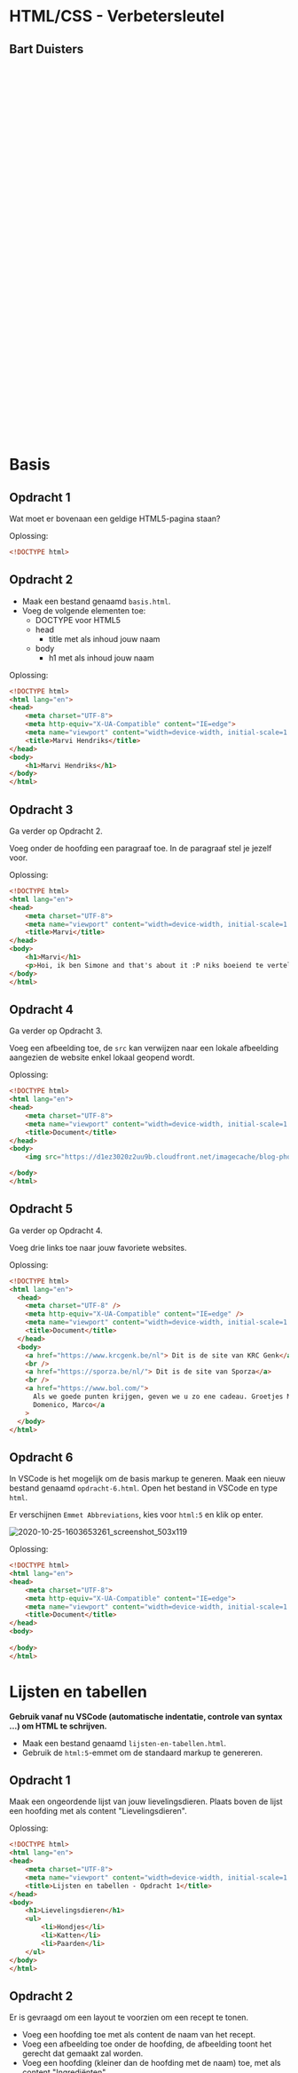 <br/>
<br/>
<br/>
<br/>
<br/>
<br/>
<br/>
<br/>
<br/>
<br/>
<br/>

# HTML/CSS - Verbetersleutel

## Bart Duisters

<br/>
<br/>
<br/>
<br/>
<br/>
<br/>
<br/>
<br/>
<br/>
<br/>
<br/>
<br/>
<br/>
<br/>
<br/>
<br/>
<br/>
<br/>
<br/>
<br/>
<br/>
<br/>
<br/>
<br/>
<br/>
<br/>
<br/>
<br/>
<br/>
<br/>
<br/>
<br/>
<br/>
<br/>
<br/>
<br/>
<br/>
<br/>
<br/>

# Basis

## Opdracht 1

Wat moet er bovenaan een geldige HTML5-pagina staan?

Oplossing:
```html
<!DOCTYPE html>
```

## Opdracht 2

- Maak een bestand genaamd `basis.html`.
- Voeg de volgende elementen toe:
  - DOCTYPE voor HTML5
  - head
    - title met als inhoud jouw naam
  - body
    - h1 met als inhoud jouw naam

Oplossing:

```html
<!DOCTYPE html>
<html lang="en">
<head>
    <meta charset="UTF-8">
    <meta http-equiv="X-UA-Compatible" content="IE=edge">
    <meta name="viewport" content="width=device-width, initial-scale=1.0">
    <title>Marvi Hendriks</title>
</head>
<body>
    <h1>Marvi Hendriks</h1>
</body>
</html>
```

## Opdracht 3

Ga verder op Opdracht 2.

Voeg onder de hoofding een paragraaf toe. In de paragraaf stel je jezelf voor.

Oplossing:

```html
<!DOCTYPE html>
<html lang="en">
<head>
    <meta charset="UTF-8">
    <meta name="viewport" content="width=device-width, initial-scale=1.0">
    <title>Marvi</title>
</head>
<body>
    <h1>Marvi</h1>
    <p>Hoi, ik ben Simone and that's about it :P niks boeiend te vertellen</p>
</body>
</html>
```

## Opdracht 4

Ga verder op Opdracht 3.

Voeg een afbeelding toe, de `src` kan verwijzen naar een lokale afbeelding
aangezien de website enkel lokaal geopend wordt.

Oplossing:

```html
<!DOCTYPE html>
<html lang="en">
<head>
    <meta charset="UTF-8">
    <meta name="viewport" content="width=device-width, initial-scale=1.0">
    <title>Document</title>
</head>
<body>
    <img src="https://d1ez3020z2uu9b.cloudfront.net/imagecache/blog-photos/17120_Fill_670_0.png"/>

</body>
</html>
```

## Opdracht 5

Ga verder op Opdracht 4.

Voeg drie links toe naar jouw favoriete websites.

Oplossing:

```html
<!DOCTYPE html>
<html lang="en">
  <head>
    <meta charset="UTF-8" />
    <meta http-equiv="X-UA-Compatible" content="IE=edge" />
    <meta name="viewport" content="width=device-width, initial-scale=1.0" />
    <title>Document</title>
  </head>
  <body>
    <a href="https://www.krcgenk.be/nl"> Dit is de site van KRC Genk</a>
    <br />
    <a href="https://sporza.be/nl/"> Dit is de site van Sporza</a>
    <br />
    <a href="https://www.bol.com/">
      Als we goede punten krijgen, geven we u zo ene cadeau. Groetjes Marvi,
      Domenico, Marco</a
    >
  </body>
</html>
```

## Opdracht 6

In VSCode is het mogelijk om de basis markup te generen. Maak een nieuw bestand
genaamd `opdracht-6.html`. Open het bestand in VSCode en type `html`.

Er verschijnen `Emmet Abbreviations`, kies voor `html:5` en klik op enter.

![2020-10-25-1603653261_screenshot_503x119](media/2020-10-25-1603653261_screenshot-959813882.jpeg)

Oplossing:
```html
<!DOCTYPE html>
<html lang="en">
<head>
    <meta charset="UTF-8">
    <meta http-equiv="X-UA-Compatible" content="IE=edge">
    <meta name="viewport" content="width=device-width, initial-scale=1.0">
    <title>Document</title>
</head>
<body>
    
</body>
</html>
```

# Lijsten en tabellen

**Gebruik vanaf nu VSCode (automatische indentatie, controle van syntax ...) om
HTML te schrijven.**

- Maak een bestand genaamd `lijsten-en-tabellen.html`.
- Gebruik de `html:5`-emmet om de standaard markup te genereren.

## Opdracht 1

Maak een ongeordende lijst van jouw lievelingsdieren. Plaats boven de lijst
een hoofding met als content "Lievelingsdieren".

Oplossing:

```html
<!DOCTYPE html>
<html lang="en">
<head>
    <meta charset="UTF-8">
    <meta name="viewport" content="width=device-width, initial-scale=1.0">
    <title>Lijsten en tabellen - Opdracht 1</title>
</head>
<body>
    <h1>Lievelingsdieren</h1>
    <ul>
        <li>Hondjes</li>
        <li>Katten</li>
        <li>Paarden</li>
    </ul>    
</body>
</html>
```

## Opdracht 2

Er is gevraagd om een layout te voorzien om een recept te tonen.

- Voeg een hoofding toe met als content de naam van het recept.
- Voeg een afbeelding toe onder de hoofding, de afbeelding toont het gerecht
  dat gemaakt zal worden.
- Voeg een hoofding (kleiner dan de hoofding met de naam) toe, met als content
  "Ingrediënten".
- Voeg een ongeordende lijst toe met de benodigde ingrediënten.
- Voeg een hoofding (zelfde grootte als die van "Ingrediënten"), met als content
  "Bereidingswijze".
  Voeg een geordende lijst toe met de stappen om het gerecht te maken.

Oplossing:

```html
<!DOCTYPE html5>
<html>
  <head>
    <title>Opdracht 8</title>
  </head>
  <body>
    <h1>Pannenkoeken</h1>
    <img
      src="https://cdn.pixabay.com/photo/2017/05/07/08/56/pancakes-2291908_1280.jpg"
      alt="Pannenkoeken"
    />
    <h2>Ingrediënten</h2>
    <ul>
      <li>750ml melk</li>
      <li>3 eieren</li>
      <li>250g bloem</li>
    </ul>
    <h2>Bereidingswijze</h2>
    <ol>
      <li>zeef de bloem in een mengkom</li>
      <li>voeg de 3 eieren toe</li>
      <li>voeg de melk al roerend toe</li>
    </ol>
  </body>
</html>
```

## Opdracht 3

Maak een tabel met als kolomnamen:

- id
- voornaam
- achternaam
- leeftijd
- geslacht

Maak een tabel met als kolomnamen:

- voornaam
- achternaam
- leeftijd
- geslacht
- docent (dit bevat de id van de docent)

Oplossing:

```html
<!-- TODO -->
```

## Opdracht 4

Zorg ervoor dat zowel de voornaam als de achternaam getoond worden onder één
hoofding, met als content "naam".

Oplossing:
```html    
  <table>
      <tr>
        <th colspan="2">naam</th>
        <th>leeftijd</th>
        <th>geslacht</th>
        <th>docent</th>
      </tr>
      <tr>
        <td>Bart</td>
        <td>Duisters</td>
        <td>29</td>
        <td>m</td>
        <td>01</td>
      </tr>
    </table>
```

# CSS

## Opdracht 1

- Maak een HTML-bestand
- In de body, voeg zes `div`-elementen toe
- Style de eerste div zodat het er uitziet als een `h1`-element, maak deze tekst rood
- Style de eerste div zodat het er uitziet als een `h2`-element, maak deze tekst blauw
- Style de eerste div zodat het er uitziet als een `h3`-element, maak deze tekst rood
- Style de eerste div zodat het er uitziet als een `h4`-element, maak deze tekst blauw
- Style de eerste div zodat het er uitziet als een `h5`-element, maak deze tekst rood
- Style de eerste div zodat het er uitziet als een `h6`-element, maak deze tekst blauw

Oplossing:

```html
<!-- TODO Pull Request -->
```

## Opdracht 2

- Maak een HTML-bestand
- Voeg een div toe met als tekst: John Duck
- Voeg `inline css` toe, zorg ervoor dat de tekst van de div in het rood getoond wordt

Oplossing:

```html
<!DOCTYPE html>
<html lang="en">
  <head>
    <meta charset="UTF-8" />
    <meta name="viewport" content="width=device-width, initial-scale=1.0" />
    <title>CSS</title>
  </head>
  <body>
    <div style="color: red;">John Duck</div>
  </body>
</html>
```

## Opdracht 3

- Maak een HTML-bestand
- Voeg een div toe met als tekst: John Duck
- Voeg `interne css` toe, zorg ervoor dat de tekst in het rood getoond wordt

Oplossing:

```html
<!DOCTYPE html>
<html lang="en">
  <head>
    <meta charset="UTF-8" />
    <meta http-equiv="X-UA-Compatible" content="IE=edge" />
    <meta name="viewport" content="width=, initial-scale=1.0" />
    <title>Document</title>
    <style>
      div {
        color: red;
      }
    </style>
  </head>
  <body>
    <div>John Duck</div>
  </body>
</html>
```

## Opdracht 4

- Maak een HTML-bestand
- Voeg een div toe met als tekst: John Duck
  Voeg `externe css` toe, zorg ervoor dat de tekst in het rood getoond wordt (doe dit in een bestand genaamd `styling.css`)

Oplossing:

index.html
```html
<!DOCTYPE html>
<html lang="en">
  <head>
    <meta charset="UTF-8" />
    <meta name="viewport" content="width=device-width, initial-scale=1.0" />
    <title>John Duck</title>
    <link rel="stylesheet" type="text/css" href="./style.css" />
  </head>
  <body>
    <div>John Duck</div>
  </body>
</html>
```

style.css
```css
div {
  color: red;
}
```

## Opdracht 5

- Maak een HTML-bestand
- Voeg drie div-elementen toe
- Door middel van `externe css` wordt ervoor gezorgd dat
  alle div-elementen een blauwe achtergrond hebben en witte
  tekst
- Door middel van `interne css` wordt ervoor gezorgd dat
  de middelste div, een roze achtergrond heeft en zwarte tekst

Tip: denk aan de verschillende `selectors` (element, class, id)

Oplossing:

index.html
```html
<!DOCTYPE html>
<html lang="en">
  <head>
    <meta charset="UTF-8" />
    <meta http-equiv="X-UA-Compatible" content="IE=edge" />
    <meta name="viewport" content="width=, initial-scale=1.0" />
    <title>Document</title>
    <link rel="stylesheet" type="text/css" href="./style.css" />
    <style>
      .anders {
        background-color: deeppink;
        color: black;
      }
    </style>
  </head>
  <body>
    <div>Bart</div>
    <div class="anders">De</div>
    <div>Duister</div>
  </body>
</html>
```

style.css
```css
div {
  background-color: blue;
  color: white;
}
```

# Projectstructuur

## Opdracht 1

Als de oefening af is, push deze naar jouw eigen GitHub-repository en stuur de link naar de docent.

Zorg voor een projectstructuur waarbij:

- Alle HTML-pagina's een omschrijvende naam hebben.
- Alle HTML-pagina's de globale stylesheet inladen.
- Zorg voor een map waarin alle `assets` van dit project komen.
- Alle HTML-pagina's een eigen stylesheet inladen (denk aan de volgorde van het inladen). Indien de stylesheet niet bestaat, maak deze aan in de map `css` in de map `assets`.
- Zorg ervoor dat alle pagina's, behalve de hoofdpagina, in een map `pages` zitten.
- Voeg alle afbeeldingen die gebruikt worden doorheen deze oefening toe aan de map `img` in de map `assets`.

De inhoud:

- Alle pagina's:

  - Bovenaan navigatie met links om naar alle pagina's te navigeren.

- Hoofdpagina:

  - Een introductietekst en een foto (bestandsnaam van de foto: selfie.jpg).
  - Wanneer er op de foto geklikt wordt, moet de `about`-pagina geopend worden.

- About-pagina:

  - Tekstje met sporten en hobby's.
  - Een afbeelding (bestandsnaam van de foto: hobby.jpg).

- Projectpagina:

  - Een unordered list met drie projecten waaraan je wilt werken in de toekomst.

De styling:

- Alle pagina's:

  - Tekst (font) om te gebruiken: Lucida Console
  - De grootte van de tekst (font): 16px
  - De grootte van de tekst voor de links in de navigatie: 20px

- Hoofdpagina:

  - Achtergrondkleur: roze
  - Tekstkleur: zwart

- About-pagina:

  - Achtergrondkleur: blauw
  - Tekstkleur: wit

- Projectpagina:
  - Achtergrondkleur: groen
  - Tekstkleur: wit

Oplossing:

```html
<!-- Pull Request hier de opgezette structuur (inhoud van de bestanden is niet nodig) -->
```

# JavaScript koppelen

Als er staat 'target het element', dan staat er eigenlijk 'vraag het element op'.
Als er staat 'referentie van element', dan staat er eigenlijk 'de variabele waarin het element is bijgehouden'.

## Opdracht 1

Maak een HTML-pagina (index.html) en koppel een extern JavaScript-bestand (hallo.js).

HTML:
- Plaats een div met id `begroeting`
- Plaats een knop met een `onclick` event handler op de pagina
  - Als er op deze knop geklikt wordt, wordt de functie `veranderTekst()` aangeroepen

JavaScript:
- Target het element met id `begroeting`
- Plaats de tekst `Hallo!` in het element
- Maak een functie `veranderTekst()`, als deze functie uitgevoerd wordt dan:
  - Gebruik de referentie van het element `begroeting` om de tekst te wijzigen naar `Doei!`

Oplossing:

index.html
```html
<!-- Pull Request hier de inhoud van de index.html -->
```

hallo.js
```js
// Pull Request hier de inhoud van hallo.js
```

## Opdracht 2

Maak een HTML-pagina (index.html) en koppel een extern JavaScript-bestand (bereken.js) en koppel een extern CSS-bestand (style.css).
Indien nodig, voeg `class` of `id` toe op elementen om ze beter te kunnen targetten.

HTML:
- Plaats twee inputs op de pagina (number inputs)
- Plaats een knop op de pagina
  - Als er op de knop geklikt wordt, voer de functie `bereken()` uit
- Plaats een div op de pagina om de uitkomst te tonen

CSS:
- Target de div waarin de uitkomst moet komen, zorg dat de uitkomst blauw getoond wordt en een fontgrootte heeft van 40px

JavaScript:
- Maak de functie genaamd `bereken`:
  - Haal de waarden op van de twee numerieke inputs
  - Toon de som van beide waarden in de div op de HTML-pagina

Oplossing:

index.html
```html
```

bereken.js
```js
```

style.css
```css
```